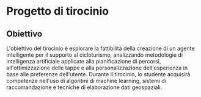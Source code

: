 # Progetto di tirocinio
## Obiettivo
L'obiettivo del tirocinio è esplorare la fattibilità della creazione di un agente intelligente per il supporto al cicloturismo, analizzando metodologie di intelligenza artificiale applicate alla pianificazione di percorsi, all'ottimizzazione delle tappe e alla personalizzazione dell'esperienza in base alle preferenze dell'utente.
Durante il tirocinio, lo studente acquisirà competenze nell'uso di algoritmi di machine learning, sistemi di raccomandazione e tecniche di elaborazione dati geospaziali.

    